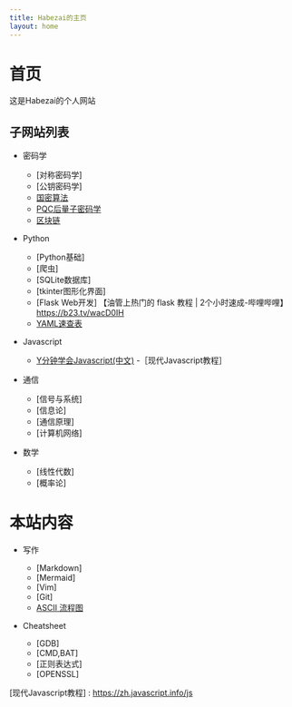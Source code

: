 ```yaml
---
title: Habezai的主页
layout: home
---
```


# 首页
这是Habezai的个人网站

## 子网站列表
- 密码学
    - [对称密码学]
    - [公钥密码学]
    - [国密算法]
    - [PQC后量子密码学]
    - [区块链]

- Python
    - [Python基础]
    - [爬虫]
    - [SQLite数据库]
    - [tkinter图形化界面]
    - [Flask Web开发]
【油管上热门的 flask 教程 | 2个小时速成-哔哩哔哩】 https://b23.tv/wacD0IH
    - [YAML速查表]

- Javascript
    - [Y分钟学会Javascript(中文)]
    -［现代Javascript教程］

- 通信
    - [信号与系统]  
    - [信息论]  
    - [通信原理]  
    - [计算机网络]

- 数学
    - [线性代数]  
    - [概率论]

# 本站内容
- 写作
    - [Markdown]
    - [Mermaid]
    - [Vim]
    - [Git]
    - [ASCII 流程图]

- Cheatsheet
    - [GDB]
    - [CMD,BAT]
    - [正则表达式]
    - [OPENSSL]



[PQC后量子密码学]:https://habezai.github.io/PQC/
[国密算法]:https://habezai.github.io/GuoMi/
[区块链]: Blockchain/blockchain_learn
[ASCII 流程图]: Writing_skills/ascii_flow
[YAML速查表]: cheatsheets/YAML.html
[Y分钟学会Javascript(中文)]: Coding_language/Javasript.html
[现代Javascript教程] : https://zh.javascript.info/js